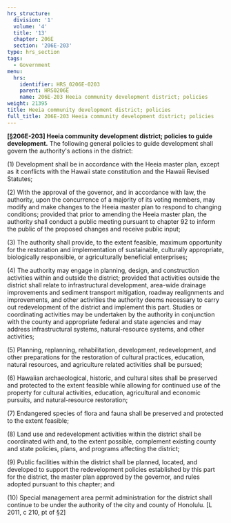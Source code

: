 ```yaml
---
hrs_structure:
  division: '1'
  volume: '4'
  title: '13'
  chapter: 206E
  section: '206E-203'
type: hrs_section
tags:
  - Government
menu:
  hrs:
    identifier: HRS_0206E-0203
    parent: HRS0206E
    name: 206E-203 Heeia community development district; policies
weight: 21395
title: Heeia community development district; policies
full_title: 206E-203 Heeia community development district; policies
---
```

**[§206E-203] Heeia community development district; policies to guide development.** The following general policies to guide development shall govern the authority's actions in the district:

(1) Development shall be in accordance with the Heeia master plan, except as it conflicts with the Hawaii state constitution and the Hawaii Revised Statutes;

(2) With the approval of the governor, and in accordance with law, the authority, upon the concurrence of a majority of its voting members, may modify and make changes to the Heeia master plan to respond to changing conditions; provided that prior to amending the Heeia master plan, the authority shall conduct a public meeting pursuant to chapter 92 to inform the public of the proposed changes and receive public input;

(3) The authority shall provide, to the extent feasible, maximum opportunity for the <a>restoration and implementation of sustainable, culturally appropriate, biologically responsible, or agriculturally beneficial</a> enterprises;

(4) The authority may engage in planning, design, and construction activities within and outside the district; provided that activities outside the district shall relate to infrastructural development, area-wide drainage improvements and sediment transport mitigation, roadway realignments and improvements, and other activities the authority deems necessary to carry out redevelopment of the district and implement this part. Studies or coordinating activities may be undertaken by the authority in conjunction with the county and appropriate federal and state agencies and may address infrastructural systems, natural-resource systems, and other activities;

(5) Planning, replanning, rehabilitation, development, redevelopment, and other preparations for the restoration of cultural practices, education, natural resources, and agriculture related activities shall be pursued;

(6) Hawaiian archaeological, historic, and cultural sites shall be preserved and protected to the extent feasible while allowing for continued use of the property for cultural activities, education, agricultural and economic pursuits, and natural-resource restoration;

(7) Endangered species of flora and fauna shall be preserved and protected to the extent feasible;

(8) Land use and redevelopment activities within the district shall be coordinated with and, to the extent possible, complement existing county and state policies, plans, and programs affecting the district;

(9) Public facilities within the district shall be planned, located, and developed to support the redevelopment policies established by this part for the district, the master plan approved by the governor, and rules adopted pursuant to this chapter; and

(10) Special management area permit administration for the district shall continue to be under the authority of the city and county of Honolulu. [L 2011, c 210, pt of §2]
